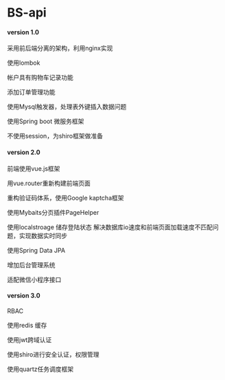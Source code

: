 # BS-api

#### version 1.0
采用前后端分离的架构，利用nginx实现

使用lombok

帐户具有购物车记录功能

添加订单管理功能

使用Mysql触发器，处理表外键插入数据问题

使用Spring boot 微服务框架

不使用session，为shiro框架做准备

#### version 2.0
前端使用vue.js框架

用vue.router重新构建前端页面

重构验证码体系，使用Google kaptcha框架

使用Mybaits分页插件PageHelper

使用localstroage 储存登陆状态 解决数据库io速度和前端页面加载速度不匹配问题，实现数据实时同步

使用Spring Data JPA

增加后台管理系统

适配微信小程序接口

#### version 3.0

RBAC

使用redis 缓存

使用jwt跨域认证

使用shiro进行安全认证，权限管理

使用quartz任务调度框架